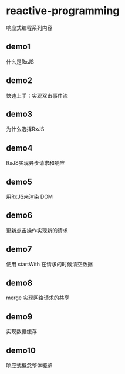 # reactive-programming

响应式编程系列内容

## demo1

什么是RxJS

## demo2

快速上手：实现双击事件流

## demo3

为什么选择RxJS

## demo4

RxJS实现异步请求和响应

## demo5

用RxJS来渲染 DOM

## demo6

更新点击操作实现新的请求

## demo7

使用 startWith 在请求的时候清空数据

## demo8

merge 实现网络请求的共享

## demo9

实现数据缓存

## demo10

响应式概念整体概览
